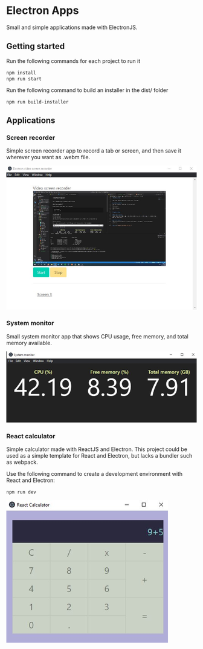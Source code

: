 # Electron Apps

Small and simple applications made with ElectronJS.

## Getting started
Run the following commands for each project to run it
```
npm install 
npm run start
```
Run the following command to build an installer in the dist/ folder
```
npm run build-installer
```


## Applications

### Screen recorder
Simple screen recorder app to record a tab or screen, and then save it wherever you want as .webm file.

![screenRecorder](images/screenRecorder.JPG)

### System monitor
Small system monitor app that shows CPU usage, free memory, and total memory available.

![systemMonitor](images/systemMonitor.JPG)

### React calculator

Simple calculator made with ReactJS and Electron. This project could be used as a simple template for React and Electron, but lacks a bundler such as webpack.

Use the following command to create a development environment with React and Electron:
```
npm run dev
```


![ReactCalculator](images/ReactCalculator.JPG)